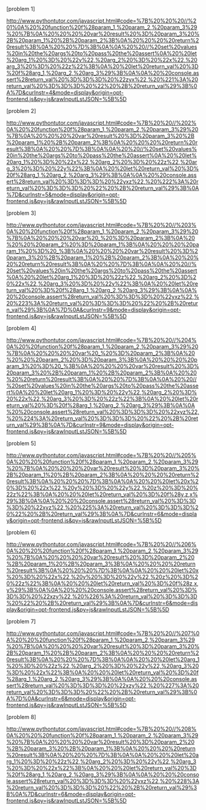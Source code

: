 [problem 1]

http://www.pythontutor.com/javascript.html#code=%7B%20%20%20//%201%0A%20%20function%20f%28param_1,%20param_2,%20param_3%29%20%7B%0A%20%20%20%20var%20result%20%3D%20param_3%20%2B%20param_1%20%2B%20param_2%3B%0A%20%20%20%20return%20result%3B%0A%20%20%7D%3B%0A%0A%20%20//%20set%20values%20in%20the%20args%20to%20pass%20the%20assert%0A%20%20let%20arg_1%20%3D%20%22y%22,%20arg_2%20%3D%20%22x%22,%20arg_3%20%3D%20%22z%22%3B%0A%20%20let%20return_val%20%3D%20f%28arg_1,%20arg_2,%20arg_3%29%3B%0A%0A%20%20console.assert%28return_val%20%3D%3D%3D%20%22zyx%22,%20%221%3A%20return_val%20%3D%3D%3D%20%22%20%2B%20return_val%29%3B%0A%7D&curInstr=4&mode=display&origin=opt-frontend.js&py=js&rawInputLstJSON=%5B%5D

[problem 2]

http://www.pythontutor.com/javascript.html#code=%7B%20%20//%202%0A%20%20function%20f%28param_1,%20param_2,%20param_3%29%20%7B%0A%20%20%20%20var%20result%20%3D%20param_3%20%2B%20param_1%20%2B%20param_2%3B%0A%20%20%20%20return%20result%3B%0A%20%20%7D%3B%0A%0A%20%20//%20set%20values%20in%20the%20args%20to%20pass%20the%20assert%0A%20%20let%20arg_1%20%3D%20%22x%22,%20arg_2%20%3D%20%22z%22,%20arg_3%20%3D%20%22y%22%3B%0A%20%20let%20return_val%20%3D%20f%28arg_1,%20arg_2,%20arg_3%29%3B%0A%0A%20%20console.assert%28return_val%20%3D%3D%3D%20%22yxz%22,%20%222%3A%20return_val%20%3D%3D%3D%20%22%20%2B%20return_val%29%3B%0A%7D&curInstr=5&mode=display&origin=opt-frontend.js&py=js&rawInputLstJSON=%5B%5D

[problem 3]

http://www.pythontutor.com/javascript.html#code=%7B%20%20//%203%0A%20%20function%20f%28param_1,%20param_2,%20param_3%29%20%7B%0A%20%20%20%20var%20_%20%3D%20param_2%3B%0A%20%20%20%20param_2%20%3D%20param_1%3B%0A%20%20%20%20param_1%20%3D%20_%3B%0A%20%20%20%20var%20result%20%3D%20param_3%20%2B%20param_1%20%2B%20param_2%3B%0A%20%20%20%20return%20result%3B%0A%20%20%7D%3B%0A%0A%20%20//%20set%20values%20in%20the%20args%20to%20pass%20the%20assert%0A%20%20let%20arg_1%20%3D%20%22z%22,%20arg_2%20%3D%20%22x%22,%20arg_3%20%3D%20%22y%22%3B%0A%20%20let%20return_val%20%3D%20f%28arg_1,%20arg_2,%20arg_3%29%3B%0A%0A%20%20console.assert%28return_val%20%3D%3D%3D%20%22yxz%22,%20%223%3A%20return_val%20%3D%3D%3D%20%22%20%2B%20return_val%29%3B%0A%7D%0A&curInstr=9&mode=display&origin=opt-frontend.js&py=js&rawInputLstJSON=%5B%5D

[problem 4]

http://www.pythontutor.com/javascript.html#code=%7B%20%20//%204%0A%20%20function%20f%28param_1,%20param_2,%20param_3%29%20%7B%0A%20%20%20%20var%20_%20%3D%20param_2%3B%0A%20%20%20%20param_2%20%3D%20param_3%3B%0A%20%20%20%20param_3%20%3D%20_%3B%0A%20%20%20%20var%20result%20%3D%20param_3%20%2B%20param_1%20%2B%20param_2%3B%0A%20%20%20%20return%20result%3B%0A%20%20%7D%3B%0A%0A%20%20//%20set%20values%20in%20the%20args%20to%20pass%20the%20assert%0A%20%20let%20arg_1%20%3D%20%22y%22,%20arg_2%20%3D%20%22x%22,%20arg_3%20%3D%20%22z%22%3B%0A%20%20let%20return_val%20%3D%20f%28arg_1,%20arg_2,%20arg_3%29%3B%0A%0A%20%20console.assert%28return_val%20%3D%3D%3D%20%22xyz%22,%20%224%3A%20return_val%20%3D%3D%3D%20%22%20%2B%20return_val%29%3B%0A%7D&curInstr=9&mode=display&origin=opt-frontend.js&py=js&rawInputLstJSON=%5B%5D

[problem 5]

http://www.pythontutor.com/javascript.html#code=%7B%20%20//%205%0A%20%20%20function%20f%28param_1,%20param_2,%20param_3%29%20%7B%0A%20%20%20%20var%20result%20%3D%20param_3%20%2B%20param_1%20%2B%20param_2%3B%0A%20%20%20%20return%20result%3B%0A%20%20%20%7D%3B%0A%0A%20%20%20let%20x%20%3D%20%22x%22,%20y%20%3D%20%22y%22,%20z%20%3D%20%22z%22%3B%0A%20%20%20let%20return_val%20%3D%20f%28y,z,x%29%3B%0A%0A%20%20%20console.assert%28return_val%20%3D%3D%3D%20%22xyz%22,%20%225%3A%20return_val%20%3D%3D%3D%20%22%20%2B%20return_val%29%3B%0A%7D&curInstr=6&mode=display&origin=opt-frontend.js&py=js&rawInputLstJSON=%5B%5D

[problem 6]

http://www.pythontutor.com/javascript.html#code=%7B%20%20//%206%0A%20%20%20function%20f%28param_1,%20param_2,%20param_3%29%20%7B%0A%20%20%20%20var%20result%20%3D%20param_2%20%2B%20param_1%20%2B%20param_3%3B%0A%20%20%20%20return%20result%3B%0A%20%20%20%7D%3B%0A%0A%20%20%20let%20x%20%3D%20%22x%22,%20y%20%3D%20%22y%22,%20z%20%3D%20%22z%22%3B%0A%20%20%20let%20return_val%20%3D%20f%28z,x,y%29%3B%0A%0A%20%20%20console.assert%28return_val%20%3D%3D%3D%20%22xzy%22,%20%226%3A%20return_val%20%3D%3D%3D%20%22%20%2B%20return_val%29%3B%0A%7D&curInstr=6&mode=display&origin=opt-frontend.js&py=js&rawInputLstJSON=%5B%5D

[problem 7]

http://www.pythontutor.com/javascript.html#code=%7B%20%20//%207%0A%20%20%20function%20f%28param_1,%20param_2,%20param_3%29%20%7B%0A%20%20%20%20var%20result%20%3D%20param_3%20%2B%20param_1%20%2B%20param_2%3B%0A%20%20%20%20return%20result%3B%0A%20%20%20%7D%3B%0A%0A%20%20%20let%20arg_1%20%3D%20%22z%22,%20arg_2%20%3D%20%22y%22,%20arg_3%20%3D%20%22x%22%3B%0A%20%20%20let%20return_val%20%3D%20f%28arg_1,%20arg_2,%20arg_3%29%3B%0A%0A%20%20%20console.assert%28return_val%20%3D%3D%3D%20%22xzy%22,%20%227%3A%20return_val%20%3D%3D%3D%20%22%20%2B%20return_val%29%3B%0A%7D%0A&curInstr=6&mode=display&origin=opt-frontend.js&py=js&rawInputLstJSON=%5B%5D

[problem 8]

http://www.pythontutor.com/javascript.html#code=%7B%20%20//%208%0A%20%20%20function%20f%28param_1,%20param_2,%20param_3%29%20%7B%0A%20%20%20%20var%20result%20%3D%20param_2%20%2B%20param_3%20%2B%20param_1%3B%0A%20%20%20%20return%20result%3B%0A%20%20%20%7D%3B%0A%0A%20%20%20let%20arg_1%20%3D%20%22z%22,%20arg_2%20%3D%20%22y%22,%20arg_3%20%3D%20%22x%22%3B%0A%20%20%20let%20return_val%20%3D%20f%28arg_1,%20arg_2,%20arg_3%29%3B%0A%0A%20%20%20console.assert%28return_val%20%3D%3D%3D%20%22yxz%22,%20%228%3A%20return_val%20%3D%3D%3D%20%22%20%2B%20return_val%29%3B%0A%7D&curInstr=6&mode=display&origin=opt-frontend.js&py=js&rawInputLstJSON=%5B%5D


